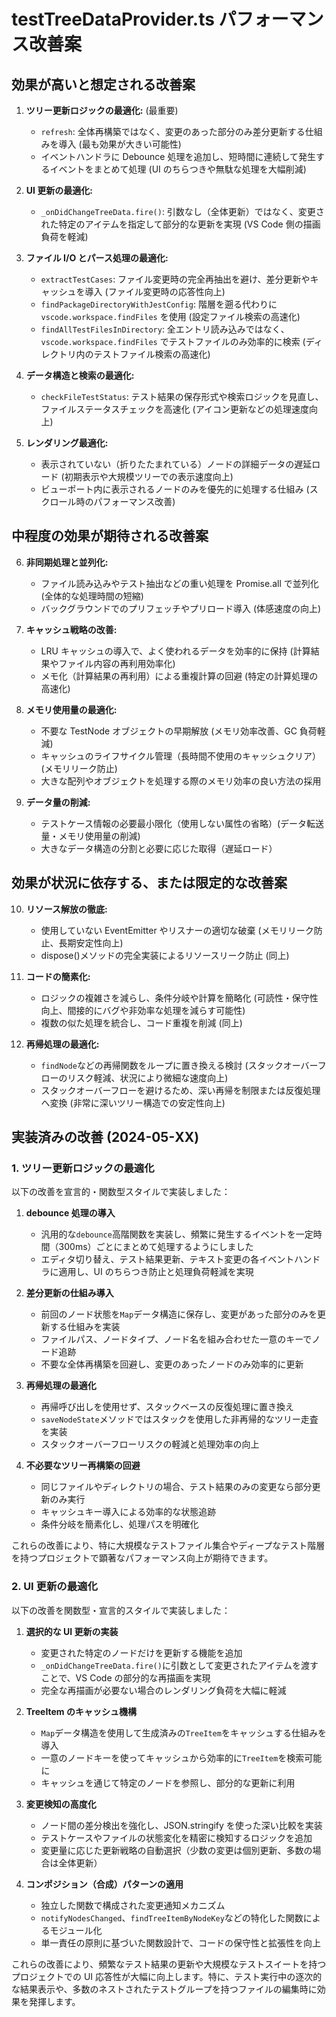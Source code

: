 # testTreeDataProvider.ts パフォーマンス改善案

## 効果が高いと想定される改善案

1.  **ツリー更新ロジックの最適化:** (最重要)

    - `refresh`: 全体再構築ではなく、変更のあった部分のみ差分更新する仕組みを導入 (最も効果が大きい可能性)
    - イベントハンドラに Debounce 処理を追加し、短時間に連続して発生するイベントをまとめて処理 (UI のちらつきや無駄な処理を大幅削減)

2.  **UI 更新の最適化:**

    - `_onDidChangeTreeData.fire()`: 引数なし（全体更新）ではなく、変更された特定のアイテムを指定して部分的な更新を実現 (VS Code 側の描画負荷を軽減)

3.  **ファイル I/O とパース処理の最適化:**

    - `extractTestCases`: ファイル変更時の完全再抽出を避け、差分更新やキャッシュを導入 (ファイル変更時の応答性向上)
    - `findPackageDirectoryWithJestConfig`: 階層を遡る代わりに `vscode.workspace.findFiles` を使用 (設定ファイル検索の高速化)
    - `findAllTestFilesInDirectory`: 全エントリ読み込みではなく、`vscode.workspace.findFiles` でテストファイルのみ効率的に検索 (ディレクトリ内のテストファイル検索の高速化)

4.  **データ構造と検索の最適化:**

    - `checkFileTestStatus`: テスト結果の保存形式や検索ロジックを見直し、ファイルステータスチェックを高速化 (アイコン更新などの処理速度向上)

5.  **レンダリング最適化:**
    - 表示されていない（折りたたまれている）ノードの詳細データの遅延ロード (初期表示や大規模ツリーでの表示速度向上)
    - ビューポート内に表示されるノードのみを優先的に処理する仕組み (スクロール時のパフォーマンス改善)

## 中程度の効果が期待される改善案

6.  **非同期処理と並列化:**

    - ファイル読み込みやテスト抽出などの重い処理を Promise.all で並列化 (全体的な処理時間の短縮)
    - バックグラウンドでのプリフェッチやプリロード導入 (体感速度の向上)

7.  **キャッシュ戦略の改善:**

    - LRU キャッシュの導入で、よく使われるデータを効率的に保持 (計算結果やファイル内容の再利用効率化)
    - メモ化（計算結果の再利用）による重複計算の回避 (特定の計算処理の高速化)

8.  **メモリ使用量の最適化:**

    - 不要な TestNode オブジェクトの早期解放 (メモリ効率改善、GC 負荷軽減)
    - キャッシュのライフサイクル管理（長時間不使用のキャッシュクリア）(メモリリーク防止)
    - 大きな配列やオブジェクトを処理する際のメモリ効率の良い方法の採用

9.  **データ量の削減:**
    - テストケース情報の必要最小限化（使用しない属性の省略）(データ転送量・メモリ使用量の削減)
    - 大きなデータ構造の分割と必要に応じた取得（遅延ロード）

## 効果が状況に依存する、または限定的な改善案

10. **リソース解放の徹底:**

    - 使用していない EventEmitter やリスナーの適切な破棄 (メモリリーク防止、長期安定性向上)
    - dispose()メソッドの完全実装によるリソースリーク防止 (同上)

11. **コードの簡素化:**

    - ロジックの複雑さを減らし、条件分岐や計算を簡略化 (可読性・保守性向上、間接的にバグや非効率な処理を減らす可能性)
    - 複数の似た処理を統合し、コード重複を削減 (同上)

12. **再帰処理の最適化:**
    - `findNode`などの再帰関数をループに置き換える検討 (スタックオーバーフローのリスク軽減、状況により微細な速度向上)
    - スタックオーバーフローを避けるため、深い再帰を制限または反復処理へ変換 (非常に深いツリー構造での安定性向上)

## 実装済みの改善 (2024-05-XX)

### 1. ツリー更新ロジックの最適化

以下の改善を宣言的・関数型スタイルで実装しました：

1. **debounce 処理の導入**

   - 汎用的な`debounce`高階関数を実装し、頻繁に発生するイベントを一定時間（300ms）ごとにまとめて処理するようにしました
   - エディタ切り替え、テスト結果更新、テキスト変更の各イベントハンドラに適用し、UI のちらつき防止と処理負荷軽減を実現

2. **差分更新の仕組み導入**

   - 前回のノード状態を`Map`データ構造に保存し、変更があった部分のみを更新する仕組みを実装
   - ファイルパス、ノードタイプ、ノード名を組み合わせた一意のキーでノード追跡
   - 不要な全体再構築を回避し、変更のあったノードのみ効率的に更新

3. **再帰処理の最適化**

   - 再帰呼び出しを使用せず、スタックベースの反復処理に置き換え
   - `saveNodeState`メソッドではスタックを使用した非再帰的なツリー走査を実装
   - スタックオーバーフローリスクの軽減と処理効率の向上

4. **不必要なツリー再構築の回避**
   - 同じファイルやディレクトリの場合、テスト結果のみの変更なら部分更新のみ実行
   - キャッシュキー導入による効率的な状態追跡
   - 条件分岐を簡素化し、処理パスを明確化

これらの改善により、特に大規模なテストファイル集合やディープなテスト階層を持つプロジェクトで顕著なパフォーマンス向上が期待できます。

### 2. UI 更新の最適化

以下の改善を関数型・宣言的スタイルで実装しました：

1. **選択的な UI 更新の実装**

   - 変更された特定のノードだけを更新する機能を追加
   - `_onDidChangeTreeData.fire()`に引数として変更されたアイテムを渡すことで、VS Code の部分的な再描画を実現
   - 完全な再描画が必要ない場合のレンダリング負荷を大幅に軽減

2. **TreeItem のキャッシュ機構**

   - `Map`データ構造を使用して生成済みの`TreeItem`をキャッシュする仕組みを導入
   - 一意のノードキーを使ってキャッシュから効率的に`TreeItem`を検索可能に
   - キャッシュを通じて特定のノードを参照し、部分的な更新に利用

3. **変更検知の高度化**

   - ノード間の差分検出を強化し、JSON.stringify を使った深い比較を実装
   - テストケースやファイルの状態変化を精密に検知するロジックを追加
   - 変更量に応じた更新戦略の自動選択（少数の変更は個別更新、多数の場合は全体更新）

4. **コンポジション（合成）パターンの適用**

   - 独立した関数で構成された変更通知メカニズム
   - `notifyNodesChanged`、`findTreeItemByNodeKey`などの特化した関数によるモジュール化
   - 単一責任の原則に基づいた関数設計で、コードの保守性と拡張性を向上

これらの改善により、頻繁なテスト結果の更新や大規模なテストスイートを持つプロジェクトでの UI 応答性が大幅に向上します。特に、テスト実行中の逐次的な結果表示や、多数のネストされたテストグループを持つファイルの編集時に効果を発揮します。
